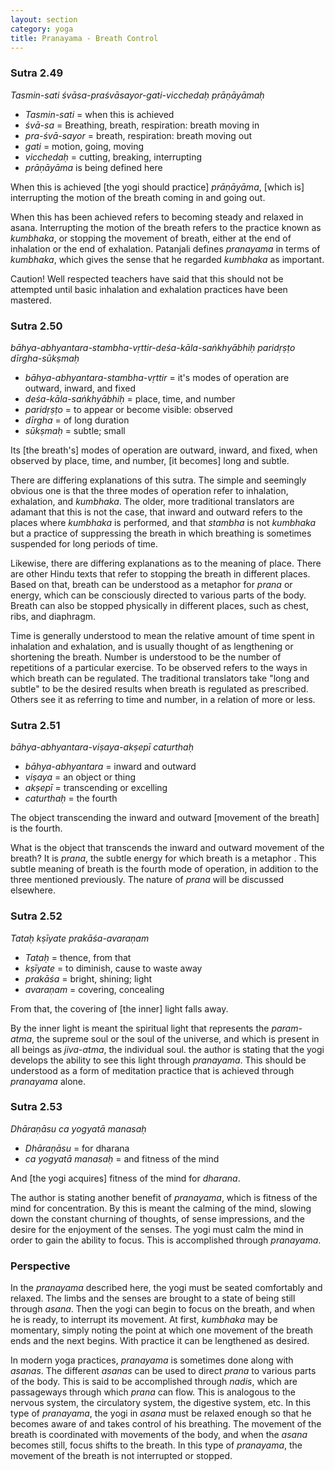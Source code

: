 ```yaml
---
layout: section
category: yoga
title: Pranayama - Breath Control
---
```


### Sutra 2.49
*Tasmin-sati śvāsa-praśvāsayor-gati-vicchedaḥ prāṇāyāmaḥ*
- *Tasmin-sati* = when this is achieved
- *śvā-sa* = Breathing, breath, respiration: breath moving in
- *pra-śvā-sayor* = breath, respiration: breath moving out
- *gati* = motion, going, moving
- *vicchedaḥ* = cutting, breaking, interrupting
- *prāṇāyāma* is being defined here

When this is achieved [the yogi should practice] *prāṇāyāma*, [which is] interrupting the motion of the breath coming in and going out.

When this has been achieved refers to becoming steady and relaxed in asana. Interrupting the motion of the breath refers to the practice known as *kumbhaka*, or stopping the movement of breath, either at the end of inhalation or the end of exhalation. Patanjali defines *pranayama* in terms of *kumbhaka*, which gives the sense that he regarded *kumbhaka* as important. 

Caution! Well respected teachers have said that this should not be attempted until basic inhalation and exhalation practices have been mastered.  

### Sutra 2.50
*bāhya-abhyantara-stambha-vṛttir-deśa-kāla-saṅkhyābhiḥ paridṛṣṭo dīrgha-sūkṣmaḥ*
- *bāhya-abhyantara-stambha-vṛttir* = it's modes of operation are outward, inward, and fixed
- *deśa-kāla-saṅkhyābhiḥ* = place, time, and number
- *paridṛṣṭo* = to appear or become visible: observed
- *dīrgha* = of long duration
- *sūkṣmaḥ* = subtle; small

Its [the breath's] modes of operation are outward, inward, and fixed, when observed by place, time, and number, [it becomes] long and subtle. 

There are differing explanations of this sutra. The simple and seemingly obvious one is that the three modes of operation refer to inhalation, exhalation, and *kumbhaka*. The older, more traditional translators are adamant that this is not the case, that inward and outward refers to the places where *kumbhaka* is performed, and that *stambha* is not *kumbhaka* but a practice of suppressing the breath in which breathing is sometimes suspended for long periods of time.

Likewise, there are differing explanations as to the meaning of place. There are other Hindu texts that refer to stopping the breath in different places. Based on that, breath can be understood as a metaphor for *prana* or energy, which can be consciously directed to various parts of the body. Breath can also be stopped physically in different places, such as chest, ribs, and diaphragm. 

Time is generally understood to mean the relative amount of time spent in inhalation and exhalation, and is usually thought of as lengthening or shortening the breath. Number is understood to be the number of repetitions of a particular exercise. To be observed refers to the ways in which breath can be regulated. The traditional translators take "long and subtle" to be the desired results when breath is regulated as prescribed. Others see it as referring to time and number, in a relation of more or less.

### Sutra 2.51
*bāhya-abhyantara-viṣaya-akṣepī caturthaḥ*
- *bāhya-abhyantara* = inward and outward
- *viṣaya* = an object or thing
- *akṣepī* = transcending or excelling
- *caturthaḥ* = the fourth

The object transcending the inward and outward [movement of the breath] is the fourth.

What is the object that transcends the inward and outward movement of the breath? It is *prana*, the subtle energy for which breath is a metaphor . This subtle meaning of breath is the fourth mode of operation, in addition to the three mentioned previously. The nature of *prana* will be discussed elsewhere.

### Sutra 2.52
*Tataḥ kṣīyate prakāśa-avaraṇam*
- *Tataḥ* = thence, from that
- *kṣīyate* = to diminish, cause to waste away
- *prakāśa* = bright, shining; light
- *avaraṇam* = covering, concealing

From that, the covering of [the inner] light falls away.

By the inner light is meant the spiritual light that represents the *param-atma*, the supreme soul or the soul of the universe, and which is present in all beings as *jiva-atma*, the individual soul. the author is stating that the yogi develops the ability to see this light through *pranayama*. This should be understood as a form of meditation practice that is achieved through *pranayama* alone.

### Sutra 2.53
*Dhāraṇāsu ca yogyatā manasaḥ*
- *Dhāraṇāsu* = for dharana
- *ca yogyatā manasaḥ* = and fitness of the mind

And [the yogi acquires] fitness of the mind for *dharana*.

The author is stating another benefit of *pranayama*, which is fitness of the mind for concentration. By this is meant the calming of the mind, slowing down the constant churning of thoughts, of sense impressions, and the desire for the enjoyment of the senses. The yogi must calm the mind in order to gain the ability to focus. This is accomplished through *pranayama*.

### Perspective
In the *pranayama* described here, the yogi must be seated comfortably and relaxed. The limbs and the senses are brought to a state of being still through *asana*. Then the yogi can begin to focus on the breath, and when he is ready, to interrupt its movement. At first, *kumbhaka* may be momentary, simply noting the point at which one movement of the breath ends and the next begins. With practice it can be lengthened as desired. 

In modern yoga practices, *pranayama* is sometimes done along with *asanas*. The different *asanas* can be used to direct *prana* to various parts of the body. This is said to be accomplished through *nadis*, which are passageways through which *prana* can flow. This is analogous to the nervous system, the circulatory system, the digestive system, etc. In this type of *pranayama*, the yogi in *asana* must be relaxed enough so that he becomes aware of and takes control of his breathing. The movement of the breath is coordinated with movements of the body, and when the *asana* becomes still, focus shifts to the breath. In this type of *pranayama*, the movement of the breath is not interrupted or stopped.
